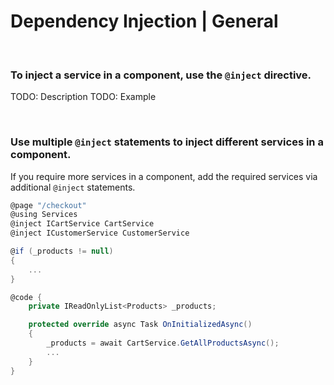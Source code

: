# Dependency Injection | General
<br>


### To inject a service in a component, use the `@inject` directive.

TODO: Description
TODO: Example

<br>


### Use multiple `@inject` statements to inject different services in a component.

If you require more services in a component, add the required services via additional `@inject` statements.

``` csharp
@page "/checkout"
@using Services
@inject ICartService CartService
@inject ICustomerService CustomerService

@if (_products != null)
{
	...
}

@code { 
	private IReadOnlyList<Products> _products;

	protected override async Task OnInitializedAsync()
	{
		_products = await CartService.GetAllProductsAsync();
		...
	}
}
``` 
<br>